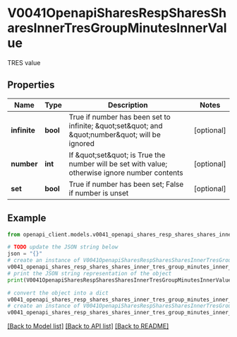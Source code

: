 # V0041OpenapiSharesRespSharesSharesInnerTresGroupMinutesInnerValue

TRES value

## Properties

Name | Type | Description | Notes
------------ | ------------- | ------------- | -------------
**infinite** | **bool** | True if number has been set to infinite; \&quot;set\&quot; and \&quot;number\&quot; will be ignored | [optional] 
**number** | **int** | If \&quot;set\&quot; is True the number will be set with value; otherwise ignore number contents | [optional] 
**set** | **bool** | True if number has been set; False if number is unset | [optional] 

## Example

```python
from openapi_client.models.v0041_openapi_shares_resp_shares_shares_inner_tres_group_minutes_inner_value import V0041OpenapiSharesRespSharesSharesInnerTresGroupMinutesInnerValue

# TODO update the JSON string below
json = "{}"
# create an instance of V0041OpenapiSharesRespSharesSharesInnerTresGroupMinutesInnerValue from a JSON string
v0041_openapi_shares_resp_shares_shares_inner_tres_group_minutes_inner_value_instance = V0041OpenapiSharesRespSharesSharesInnerTresGroupMinutesInnerValue.from_json(json)
# print the JSON string representation of the object
print(V0041OpenapiSharesRespSharesSharesInnerTresGroupMinutesInnerValue.to_json())

# convert the object into a dict
v0041_openapi_shares_resp_shares_shares_inner_tres_group_minutes_inner_value_dict = v0041_openapi_shares_resp_shares_shares_inner_tres_group_minutes_inner_value_instance.to_dict()
# create an instance of V0041OpenapiSharesRespSharesSharesInnerTresGroupMinutesInnerValue from a dict
v0041_openapi_shares_resp_shares_shares_inner_tres_group_minutes_inner_value_from_dict = V0041OpenapiSharesRespSharesSharesInnerTresGroupMinutesInnerValue.from_dict(v0041_openapi_shares_resp_shares_shares_inner_tres_group_minutes_inner_value_dict)
```
[[Back to Model list]](../README.md#documentation-for-models) [[Back to API list]](../README.md#documentation-for-api-endpoints) [[Back to README]](../README.md)


